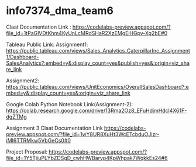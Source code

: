 # info7374_dma_team6

Claat Documentation Link : https://codelabs-preview.appspot.com/?file_id=1tPaGlVDtKhm4KyUnLcMRdSHaR2XzEMgEiHGpv-Xg2bE#0

Tableau Public Link:
Assignment1: https://public.tableau.com/views/Sales_Analytics_CaterpillarInc_Assignment1/Dashboard-SalesAnalytics?:embed=y&:display_count=yes&publish=yes&:origin=viz_share_link

Assignment2: https://public.tableau.com/views/UnitEconomics/OverallSalesDashboard?:embed=y&:display_count=yes&:origin=viz_share_link

Google Colab Python Notebook Link(Assignment-2): https://colab.research.google.com/drive/13Rma2Oz8_EFuHdjmHdcl4X61F-dgZTMg

Assignment 3 Claat Documentation Link
https://codelabs-preview.appspot.com/?file_id=1wY8UR8XuHt3WcETcbduOJizr-iMI6TTRMkw5VbGeCs0#0

Project Proposal: https://codelabs-preview.appspot.com/?file_id=1Y5TjiuPLYbZDSgD_cwhHWBarvp4KpWhpak7WqkkEs24#6
